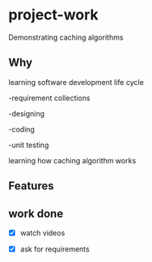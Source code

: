 # project-work
Demonstrating caching algorithms

## Why

learning software development life cycle

  -requirement collections
  
  -designing
  
  -coding
  
  -unit testing
  

learning how caching algorithm works

## Features


## work done

- [x] watch videos
- [x] ask for requirements

